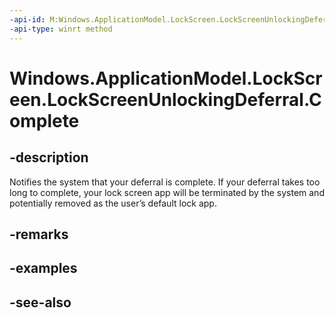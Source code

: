 ----api-id: M:Windows.ApplicationModel.LockScreen.LockScreenUnlockingDeferral.Complete
-api-type: winrt method
---<!-- Method syntaxpublic void Complete()--># Windows.ApplicationModel.LockScreen.LockScreenUnlockingDeferral.Complete## -descriptionNotifies the system that your deferral is complete. If your deferral takes too long to complete, your lock screen app will be terminated by the system and potentially removed as the user’s default lock app.## -remarks## -examples## -see-also